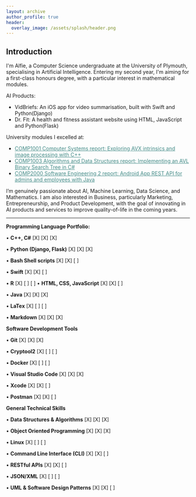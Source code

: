 ```yaml
---
layout: archive
author_profile: true
header:
  overlay_image: /assets/splash/header.png
---
```

<!--
[ ] IMPLEMENT DARK MODE TOGGLE
-->

## Introduction

I'm Alfie, a Computer Science undergraduate at the University of Plymouth, specialising in Artificial Intelligence. Entering my second year, I'm aiming for a first-class honours degree, with a particular interest in mathematical modules.

AI Products:

- VidBriefs: An iOS app for video summarisation, built with Swift and Python(Django)
- Dr. Fit: A health and fitness assistant website using HTML, JavaScript and Python(Flask)

University modules I excelled at:

<!-- - [COMP1001 Computer Systems report: Exploring AVX intrinsics and image processing with C++](https://github.com/alfie-ns/1001-cw)
- [COMP1003 Algorithms and Data Structures report: Implementing an AVL Binary Search Tree in C#](https://github.com/alfie-ns/1003-cw)
- [COMP2000 Software Engineering report: Android App REST API for admins and employees with Java](https://github.com/alfie-ns/staffsync-app) -->

<ul>
  <li><a href="https://github.com/alfie-ns/1001-cw" target="_blank" style="color: #448c88;">COMP1001 Computer Systems report: Exploring AVX intrinsics and image processing with C++</a></li>
  <li><a href="https://github.com/alfie-ns/1003-cw" target="_blank" style="color: #448c88;">COMP1003 Algorithms and Data Structures report: Implementing an AVL Binary Search Tree in C#</a></li>
  <li><a href="https://github.com/alfie-ns/staffsync-app" target="_blank" style="color: #448c88;">COMP2000 Software Engineering 2 report: Android App REST API for admins and employees with Java</a></li>
</ul>

I’m genuinely passionate about AI, Machine Learning, Data Science, and Mathematics. I am also interested in Business, particularly Marketing, Entrepreneurship, and Product Development, with the goal of innovating in AI products and services to improve quality-of-life in the coming years.

---

**Programming Language Portfolio:**

•   **C++, C#** [X] [X] [X]


•   **Python (Django, Flask)** [X] [X] [X]


•   **Bash Shell scripts** [X] [X] [ ]


•   **Swift** [X] [X] [ ]


•   **R** [X] [ ] [ ]
•   **HTML, CSS, JavaScript** [X] [X] [ ]


•   **Java** [X] [X] [X]


•   **LaTex** [X] [ ] [ ]


•   **Markdown** [X] [X] [X]

**Software Development Tools**

•   **Git** [X] [X] [X]


•   **Cryptool2** [X] [ ] [ ]


•   **Docker** [X] [ ] [ ]


•   **Visual Studio Code** [X] [X] [X]


•   **Xcode** [X] [X] [ ]


•   **Postman** [X] [X] [ ]

**General Technical Skills**

•   **Data Structures & Algorithms** [X] [X] [X]


•   **Object Oriented Programming** [X] [X] [X]


•   **Linux** [X] [ ] [ ]


•   **Command Line Interface (CLI)** [X] [X] [ ]


•   **RESTful APIs** [X] [X] [ ]


•   **JSON/XML** [X] [ ] [ ]


•   **UML & Software Design Patterns** [X] [X] [ ]

<!--
<!-- | `<img src="{{ site.url }}{{ site.baseurl }}/assets/images/test-image.png" alt="">` | An image in a table | -->

<!-- `<img src="{{ site.url }}{{ site.baseurl }}/assets/images/test-image.png" alt="">` -->

<!--An image above that isn't in a table. -->

<!--## Heading Level 2

### Heading Level 3

Lorem ipsum dolor sit amet, consectetur adipiscing elit, sed do eiusmod tempor incididunt ut labore et dolore magna aliqua. Ut enim ad minim veniam, quis nostrud exercitation ullamco laboris nisi ut aliquip ex ea commodo consequat. Duis aute irure dolor in reprehenderit in voluptate velit esse cillum dolore eu fugiat nulla pariatur. Excepteur sint occaecat cupidatat non proident, sunt in culpa qui officia deserunt mollit anim id est laborum.

Lorem ipsum dolor sit amet, consectetur adipiscing elit, sed do eiusmod tempor incididunt ut labore et dolore magna aliqua. Ut enim ad minim veniam, quis nostrud exercitation ullamco laboris nisi ut aliquip ex ea commodo consequat. Duis aute irure dolor in reprehenderit in voluptate velit esse cillum dolore eu fugiat nulla pariatur. Excepteur sint occaecat cupidatat non proident, sunt in culpa qui officia deserunt mollit anim id est laborum.

-->
